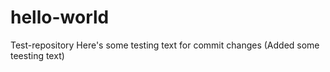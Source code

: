 # hello-world
Test-repository
Here's some testing text for commit changes
(Added some teesting text)
